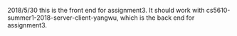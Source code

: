 2018/5/30  this is the front end for assignment3. It should work with cs5610-summer1-2018-server-client-yangwu, which is the back end for assignment3.
